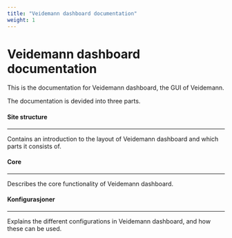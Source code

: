 ```yaml
---
title: "Veidemann dashboard documentation"
weight: 1
---
```


# Veidemann dashboard documentation

This is the documentation for Veidemann dashboard, the GUI of Veidemann.

The documentation is devided into three parts.

#### Site structure
---------------------

Contains an introduction to the layout of Veidemann dashboard and which parts it consists of. 

#### Core
---------
Describes the core functionality of Veidemann dashboard.


#### Konfigurasjoner
-------------------

Explains the different configurations in Veidemann dashboard, and how these can be used.


